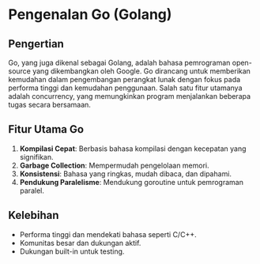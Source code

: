 # Pengenalan Go (Golang)

## Pengertian
Go, yang juga dikenal sebagai Golang, adalah bahasa pemrograman open-source yang dikembangkan oleh Google. Go dirancang untuk memberikan kemudahan dalam pengembangan perangkat lunak dengan fokus pada performa tinggi dan kemudahan penggunaan. Salah satu fitur utamanya adalah concurrency, yang memungkinkan program menjalankan beberapa tugas secara bersamaan.

## Fitur Utama Go
1. **Kompilasi Cepat**: Berbasis bahasa kompilasi dengan kecepatan yang signifikan.
2. **Garbage Collection**: Mempermudah pengelolaan memori.
3. **Konsistensi**: Bahasa yang ringkas, mudah dibaca, dan dipahami.
4. **Pendukung Paralelisme**: Mendukung goroutine untuk pemrograman paralel.

## Kelebihan
- Performa tinggi dan mendekati bahasa seperti C/C++.
- Komunitas besar dan dukungan aktif.
- Dukungan built-in untuk testing.
